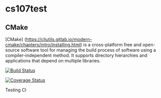 # cs107test


## CMake
[CMake] (https://cliutils.gitlab.io/modern-cmake/chapters/intro/installing.html) is a cross-platform free and open-source software tool for managing the build process of software using a compiler-independent method. It supports directory hierarchies and applications that depend on multiple libraries.


[![Build Status](https://travis-ci.com/samNson/cs107test.svg?branch=main)](https://travis-ci.com/samNson/cs107test)

[![Coverage Status](https://codecov.io/gh/samNson/cs107test/branch/main/graph/badge.svg?token=6da39f8f-bc16-4c10-b12d-ae1472059d90)](https://codecov.io/gh/samNson/cs107test)

Testing CI
